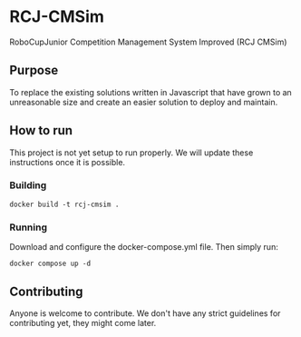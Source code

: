# RCJ-CMSim
RoboCupJunior Competition Management System Improved (RCJ CMSim) 


## Purpose
To replace the existing solutions written in Javascript that have grown to an unreasonable size and create an easier
solution to deploy and maintain.


## How to run
This project is not yet setup to run properly. We will update these instructions once it is possible.

### Building
```
docker build -t rcj-cmsim .
```

### Running
Download and configure the docker-compose.yml file. Then simply run:
```
docker compose up -d
```

## Contributing
Anyone is welcome to contribute. We don't have any strict guidelines for contributing yet, they might come later.
